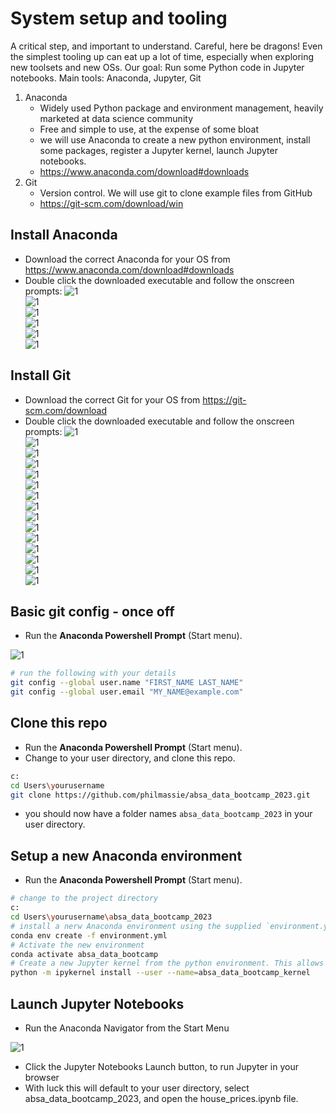 # System setup and tooling
A critical step, and important to understand. Careful, here be dragons!
Even the simplest tooling up can eat up a lot of time, especially when exploring new toolsets and new OSs.
Our goal: Run some Python code in Jupyter notebooks.
Main tools: Anaconda, Jupyter, Git
1.	Anaconda
    - Widely used Python package and environment management, heavily marketed at data science community
    - Free and simple to use, at the expense of some bloat
    - we will use Anaconda to create a new python environment, install some packages, register a Jupyter kernel, launch Jupyter notebooks.
    - https://www.anaconda.com/download#downloads
2.	Git
    - Version control. We will use git to clone example files from GitHub
    - https://git-scm.com/download/win

## Install Anaconda
- Download the correct Anaconda for your OS from https://www.anaconda.com/download#downloads
- Double click the downloaded executable and follow the onscreen prompts:
![1](./images/Picture1.png)  
![1](./images/Picture2.png)  
![1](./images/Picture3.png)  
![1](./images/Picture4.png)  
![1](./images/Picture5.png)  
![1](./images/Picture6.png) 

## Install Git
- Download the correct Git for your OS from https://git-scm.com/download
- Double click the downloaded executable and follow the onscreen prompts:
![1](./images/Picture7.png)  
![1](./images/Picture8.png)  
![1](./images/Picture9.png)  
![1](./images/Picture10.png)  
![1](./images/Picture11.png)  
![1](./images/Picture12.png)  
![1](./images/Picture13.png)  
![1](./images/Picture14.png)  
![1](./images/Picture15.png)  
![1](./images/Picture16.png)  
![1](./images/Picture17.png)  
![1](./images/Picture18.png)  
![1](./images/Picture19.png)  
![1](./images/Picture20.png)  
![1](./images/Picture21.png)  
 
## Basic git config - once off
- Run the **Anaconda Powershell Prompt** (Start menu).

![1](./images/Picture6a.png)  
```bash
# run the following with your details
git config --global user.name "FIRST_NAME LAST_NAME"
git config --global user.email "MY_NAME@example.com"
```

## Clone this repo
- Run the **Anaconda Powershell Prompt** (Start menu).
- Change to your user directory, and clone this repo.
```bash
c:
cd Users\yourusername
git clone https://github.com/philmassie/absa_data_bootcamp_2023.git
```
- you should now have a folder names `absa_data_bootcamp_2023` in your user directory.

## Setup a new Anaconda environment
- Run the **Anaconda Powershell Prompt** (Start menu).
```bash
# change to the project directory
c:
cd Users\yourusername\absa_data_bootcamp_2023
# install a nerw Anaconda environment using the supplied `environment.yml` 
conda env create -f environment.yml
# Activate the new environment
conda activate absa_data_bootcamp
# Create a new Jupyter kernel from the python environment. This allows Jupyter Notebooks to use the new Anaconda environment
python -m ipykernel install --user --name=absa_data_bootcamp_kernel
```


## Launch Jupyter Notebooks
- Run the Anaconda Navigator from the Start Menu

![1](./images/Picture22.png)  

- Click the Jupyter Notebooks Launch button, to run Jupyter in your browser
- With luck this will default to your user directory, select absa_data_bootcamp_2023, and open the house_prices.ipynb file.
